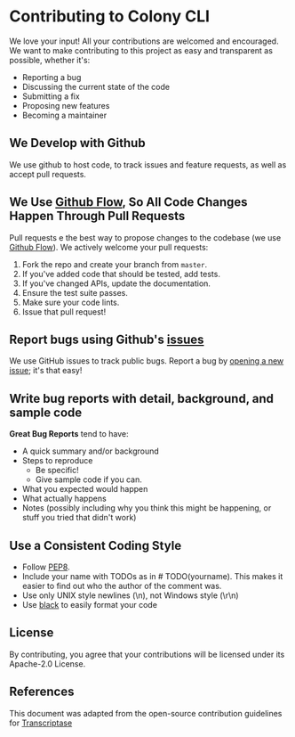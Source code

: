 # Contributing to Colony CLI
We love your input! All your contributions are welcomed and encouraged. We want to make contributing to this project as easy and transparent as possible, whether it's:

- Reporting a bug
- Discussing the current state of the code
- Submitting a fix
- Proposing new features
- Becoming a maintainer

## We Develop with Github
We use github to host code, to track issues and feature requests, as well as accept pull requests.

## We Use [Github Flow](https://guides.github.com/introduction/flow/index.html), So All Code Changes Happen Through Pull Requests
Pull requests e the best way to propose changes to the codebase (we use [Github Flow](https://guides.github.com/introduction/flow/index.html)). We actively welcome your pull requests:

1. Fork the repo and create your branch from `master`.
2. If you've added code that should be tested, add tests.
3. If you've changed APIs, update the documentation.
4. Ensure the test suite passes.
5. Make sure your code lints.
6. Issue that pull request!

## Report bugs using Github's [issues](https://github.com/QualiSystemsLab/colony-cli/issues)
We use GitHub issues to track public bugs. Report a bug by [opening a new issue](https://github.com/QualiSystemsLab/colony-cli/issues); it's that easy!

## Write bug reports with detail, background, and sample code

**Great Bug Reports** tend to have:

- A quick summary and/or background
- Steps to reproduce
  - Be specific!
  - Give sample code if you can.
- What you expected would happen
- What actually happens
- Notes (possibly including why you think this might be happening, or stuff you tried that didn't work)

## Use a Consistent Coding Style

* Follow [PEP8](http://www.python.org/dev/peps/pep-0008/).
* Include your name with TODOs as in # TODO(yourname). This makes it easier to find out who the author of the comment was.
* Use only UNIX style newlines (\n), not Windows style (\r\n)
* Use [black](https://github.com/psf/black) to easily format your code

## License
By contributing, you agree that your contributions will be licensed under its Apache-2.0 License.

## References
This document was adapted from the open-source contribution guidelines for [Transcriptase](https://gist.github.com/briandk/3d2e8b3ec8daf5a27a62)
